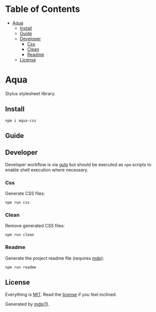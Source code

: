 Table of Contents
=================

* [Aqua](#aqua)
  * [Install](#install)
  * [Guide](#guide)
  * [Developer](#developer)
    * [Css](#css)
    * [Clean](#clean)
    * [Readme](#readme)
  * [License](#license)

Aqua
====

Stylus stylesheet library.

## Install

```
npm i aqua-css
```

## Guide

## Developer

Developer workflow is via [gulp](http://gulpjs.com) but should be executed as `npm` scripts to enable shell execution where necessary.

### Css

Generate CSS files:

```
npm run css
```

### Clean

Remove generated CSS files:

```
npm run clean
```

### Readme

Generate the project readme file (requires [mdp](https://github.com/freeformsystems/mdp)):

```
npm run readme
```

## License

Everything is [MIT](http://en.wikipedia.org/wiki/MIT_License). Read the [license](https://github.com/socialally/aqua/blob/master/LICENSE) if you feel inclined.

Generated by [mdp(1)](https://github.com/freeformsystems/mdp).

[node]: http://nodejs.org
[npm]: http://www.npmjs.org
[gulp]: http://gulpjs.com
[mdp]: https://github.com/freeformsystems/mdp
